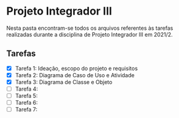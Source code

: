 # Projeto Integrador III

Nesta pasta encontram-se todos os arquivos referentes às tarefas realizadas durante a disciplina de Projeto Integrador III em 2021/2.

## Tarefas 

- [x] Tarefa 1: Ideação, escopo do projeto e requisitos
- [x] Tarefa 2: Diagrama de Caso de Uso e Atividade
- [x] Tarefa 3: Diagrama de Classe e Objeto
- [ ] Tarefa 4:
- [ ] Tarefa 5:
- [ ] Tarefa 6:
- [ ] Tarefa 7:
